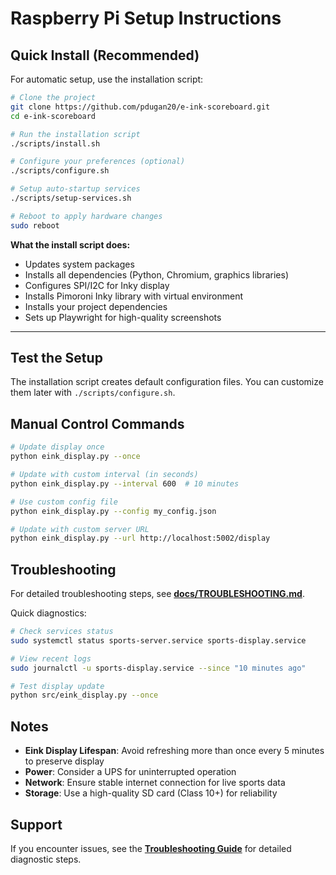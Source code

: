 # Raspberry Pi Setup Instructions

## Quick Install (Recommended)

For automatic setup, use the installation script:

```bash
# Clone the project
git clone https://github.com/pdugan20/e-ink-scoreboard.git
cd e-ink-scoreboard

# Run the installation script
./scripts/install.sh

# Configure your preferences (optional)
./scripts/configure.sh

# Setup auto-startup services
./scripts/setup-services.sh

# Reboot to apply hardware changes
sudo reboot
```

**What the install script does:**

- Updates system packages
- Installs all dependencies (Python, Chromium, graphics libraries)
- Configures SPI/I2C for Inky display
- Installs Pimoroni Inky library with virtual environment
- Installs your project dependencies
- Sets up Playwright for high-quality screenshots

---

## Test the Setup

The installation script creates default configuration files. You can customize them later with `./scripts/configure.sh`.

## Manual Control Commands

```bash
# Update display once
python eink_display.py --once

# Update with custom interval (in seconds)
python eink_display.py --interval 600  # 10 minutes

# Use custom config file
python eink_display.py --config my_config.json

# Update with custom server URL
python eink_display.py --url http://localhost:5002/display
```

## Troubleshooting

For detailed troubleshooting steps, see **[docs/TROUBLESHOOTING.md](TROUBLESHOOTING.md)**.

Quick diagnostics:

```bash
# Check services status
sudo systemctl status sports-server.service sports-display.service

# View recent logs
sudo journalctl -u sports-display.service --since "10 minutes ago"

# Test display update
python src/eink_display.py --once
```

## Notes

- **Eink Display Lifespan**: Avoid refreshing more than once every 5 minutes to preserve display
- **Power**: Consider a UPS for uninterrupted operation
- **Network**: Ensure stable internet connection for live sports data
- **Storage**: Use a high-quality SD card (Class 10+) for reliability

## Support

If you encounter issues, see the **[Troubleshooting Guide](TROUBLESHOOTING.md)** for detailed diagnostic steps.

